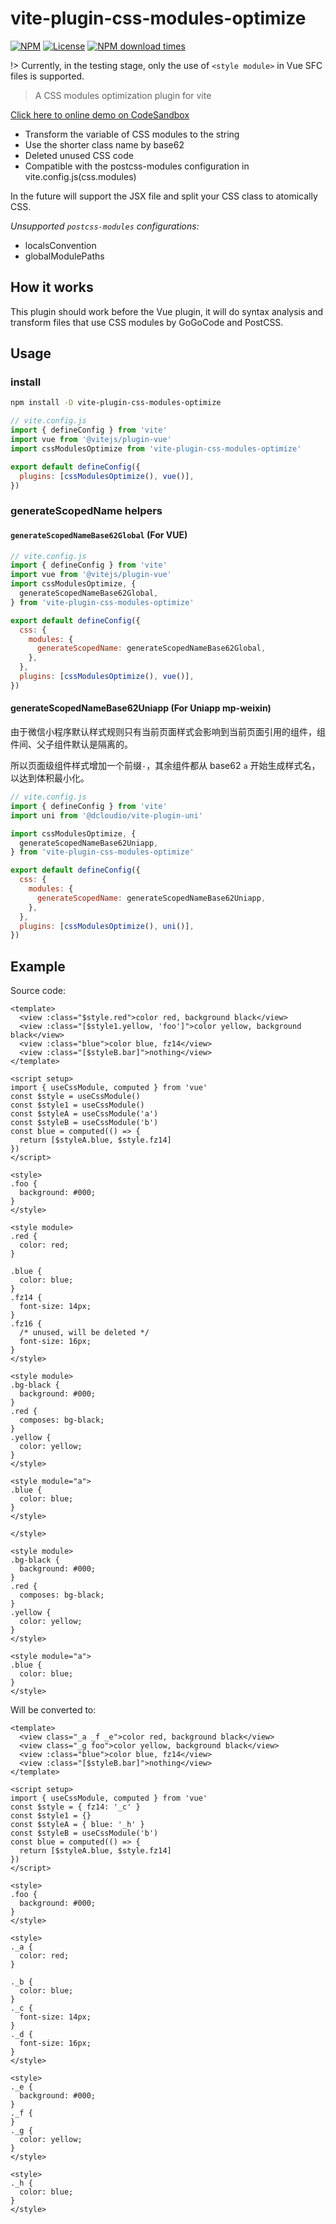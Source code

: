 # vite-plugin-css-modules-optimize

[![NPM](https://badgen.net/npm/v/vite-plugin-css-modules-optimize)](https://www.npmjs.com/package/vite-plugin-css-modules-optimize)
[![License](https://img.shields.io/github/license/lbb00/vite-plugin-css-modules-optimize.svg)](https://github.com/lbb00/vite-plugin-css-modules-optimize/blob/master/LICENSE)
[![NPM download times](https://img.shields.io/npm/dt/vite-plugin-css-modules-optimize.svg)](https://www.npmjs.com/package/vite-plugin-css-modules-optimize)

!> Currently, in the testing stage, only the use of `<style module>` in Vue SFC files is supported.

> A CSS modules optimization plugin for vite

[Click here to online demo on CodeSandbox](https://codesandbox.io/s/vite-css-modules-optimize-xguhbu?file=/src/App.vue)

- Transform the variable of CSS modules to the string
- Use the shorter class name by base62
- Deleted unused CSS code
- Compatible with the postcss-modules configuration in vite.config.js(css.modules)

In the future will support the JSX file and split your CSS class to atomically CSS.

_Unsupported `postcss-modules` configurations:_

- localsConvention
- globalModulePaths

## How it works

This plugin should work before the Vue plugin, it will do syntax analysis and transform files that use CSS modules by GoGoCode and PostCSS.

## Usage

### install

```bash
npm install -D vite-plugin-css-modules-optimize
```

```javascript
// vite.config.js
import { defineConfig } from 'vite'
import vue from '@vitejs/plugin-vue'
import cssModulesOptimize from 'vite-plugin-css-modules-optimize'

export default defineConfig({
  plugins: [cssModulesOptimize(), vue()],
})
```

### generateScopedName helpers

#### `generateScopedNameBase62Global` (For VUE)

```javascript
// vite.config.js
import { defineConfig } from 'vite'
import vue from '@vitejs/plugin-vue'
import cssModulesOptimize, {
  generateScopedNameBase62Global,
} from 'vite-plugin-css-modules-optimize'

export default defineConfig({
  css: {
    modules: {
      generateScopedName: generateScopedNameBase62Global,
    },
  },
  plugins: [cssModulesOptimize(), vue()],
})
```

#### generateScopedNameBase62Uniapp (For Uniapp mp-weixin)

由于微信小程序默认样式规则只有当前页面样式会影响到当前页面引用的组件，组件间、父子组件默认是隔离的。

所以页面级组件样式增加一个前缀`-`，其余组件都从 base62 `a` 开始生成样式名，以达到体积最小化。

```javascript
// vite.config.js
import { defineConfig } from 'vite'
import uni from '@dcloudio/vite-plugin-uni'

import cssModulesOptimize, {
  generateScopedNameBase62Uniapp,
} from 'vite-plugin-css-modules-optimize'

export default defineConfig({
  css: {
    modules: {
      generateScopedName: generateScopedNameBase62Uniapp,
    },
  },
  plugins: [cssModulesOptimize(), uni()],
})
```

## Example

Source code:

```vue
<template>
  <view :class="$style.red">color red, background black</view>
  <view :class="[$style1.yellow, 'foo']">color yellow, background black</view>
  <view :class="blue">color blue, fz14</view>
  <view :class="[$styleB.bar]">nothing</view>
</template>

<script setup>
import { useCssModule, computed } from 'vue'
const $style = useCssModule()
const $style1 = useCssModule()
const $styleA = useCssModule('a')
const $styleB = useCssModule('b')
const blue = computed(() => {
  return [$styleA.blue, $style.fz14]
})
</script>

<style>
.foo {
  background: #000;
}
</style>

<style module>
.red {
  color: red;
}

.blue {
  color: blue;
}
.fz14 {
  font-size: 14px;
}
.fz16 {
  /* unused, will be deleted */
  font-size: 16px;
}
</style>

<style module>
.bg-black {
  background: #000;
}
.red {
  composes: bg-black;
}
.yellow {
  color: yellow;
}
</style>

<style module="a">
.blue {
  color: blue;
}
</style>

</style>

<style module>
.bg-black {
  background: #000;
}
.red {
  composes: bg-black;
}
.yellow {
  color: yellow;
}
</style>

<style module="a">
.blue {
  color: blue;
}
</style>

```

Will be converted to:

```vue
<template>
  <view class="_a _f _e">color red, background black</view>
  <view class="_g foo">color yellow, background black</view>
  <view :class="blue">color blue, fz14</view>
  <view :class="[$styleB.bar]">nothing</view>
</template>

<script setup>
import { useCssModule, computed } from 'vue'
const $style = { fz14: '_c' }
const $style1 = {}
const $styleA = { blue: '_h' }
const $styleB = useCssModule('b')
const blue = computed(() => {
  return [$styleA.blue, $style.fz14]
})
</script>

<style>
.foo {
  background: #000;
}
</style>

<style>
._a {
  color: red;
}

._b {
  color: blue;
}
._c {
  font-size: 14px;
}
._d {
  font-size: 16px;
}
</style>

<style>
._e {
  background: #000;
}
._f {
}
._g {
  color: yellow;
}
</style>

<style>
._h {
  color: blue;
}
</style>
```
